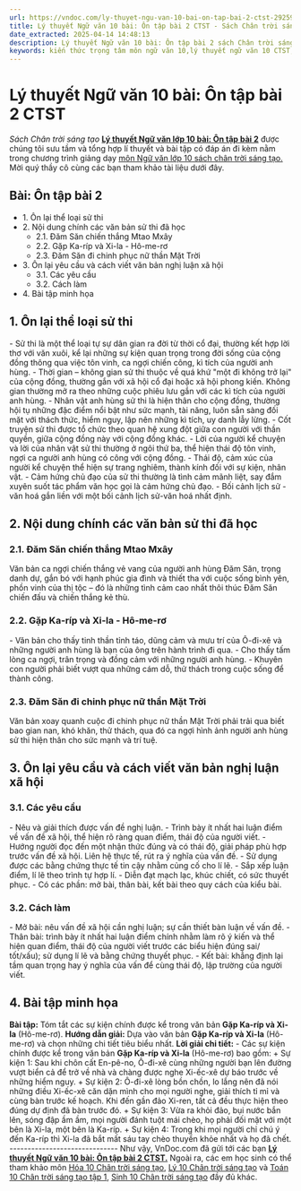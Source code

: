 ```yaml
---
url: https://vndoc.com/ly-thuyet-ngu-van-10-bai-on-tap-bai-2-ctst-292598
title: Lý thuyết Ngữ văn 10 bài: Ôn tập bài 2 CTST - Sách Chân trời sáng tạo - VnDoc.com
date_extracted: 2025-04-14 14:48:13
description: Lý thuyết Ngữ văn 10 bài: Ôn tập bài 2 sách Chân trời sáng tạo được VnDoc sưu tầm và giới thiệu  để tham khảo chuẩn bị cho bài giảng học kì mới sắp tới đây của mình.
keywords: kiến thức trọng tâm môn ngữ văn 10,lý thuyết ngữ văn 10 CTST,ngữ văn lớp 10,ôn tập lý thuyết văn lớp 10,lý thuyết môn ngữ văn 10,lý thuyết văn 10 CTST,Lý thuyết môn ngữ văn 10 bài Ôn tập bài 2,Ôn tập bài 2,trắc nghiệm ngữ văn 10 CTST,văn 10 chân trời sáng tạo
---
```


# Lý thuyết Ngữ văn 10 bài: Ôn tập bài 2 CTST
 _Sách Chân trời sáng tạo_
**[Lý thuyết Ngữ văn lớp 10 bài: Ôn tập bài 2](<https://vndoc.com/ly-thuyet-ngu-van-10-bai-on-tap-bai-2-ctst-292598>)** được chúng tôi sưu tầm và tổng hợp lí thuyết và bài tập có đáp án đi kèm nằm trong chương trình giảng dạy [môn Ngữ văn lớp 10 sách chân trời sáng tạo. ](<https://vndoc.com/ngu-van-10-chan-troi-sang-tao-tap1>)Mời quý thầy cô cùng các bạn tham khảo tài liệu dưới đây.
## Bài: Ôn tập bài 2
  * 1\. Ôn lại thể loại sử thi 
  * 2\. Nội dung chính các văn bản sử thi đã học 
    * 2.1. Đăm Săn chiến thắng Mtao Mxây 
    * 2.2. Gặp Ka-ríp và Xi-la - Hô-me-rơ 
    * 2.3. Đăm Săn đi chinh phục nữ thần Mặt Trời 
  * 3\. Ôn lại yêu cầu và cách viết văn bản nghị luận xã hội​​ 
    * 3.1. Các yêu cầu 
    * 3.2. Cách làm 
  * 4\. Bài tập minh họa 

## **1\. Ôn lại thể loại sử thi**
\- Sử thi là một thể loại tự sự dân gian ra đời từ thời cổ đại, thường kết hợp lời thơ với văn xuôi, kể lại những sự kiện quan trọng trong đời sống của cộng đồng thông qua việc tôn vinh, ca ngợi chiến công, kì tích của người anh hùng.
\- Thời gian – không gian sử thi thuộc về quá khứ "một đi không trở lại" của cộng đồng, thường gắn với xã hội cổ đại hoặc xã hội phong kiến. Không gian thường mở ra theo những cuộc phiêu lưu gắn với các kì tích của người anh hùng.
\- Nhân vật anh hùng sử thi là hiện thân cho cộng đồng, thường hội tụ những đặc điểm nổi bật như sức mạnh, tài năng, luôn sẵn sàng đối mặt với thách thức, hiểm nguy, lập nên những kì tích, uy danh lẫy lừng.
\- Cốt truyện sử thi được tổ chức theo quan hệ xung đột giữa con người với thần quyền, giữa cộng đồng này với cộng đồng khác.
\- Lời của người kể chuyện và lời của nhân vật sử thi thường ở ngôi thứ ba, thể hiện thái độ tôn vinh, ngợi ca người anh hùng có công với cộng đồng.
\- Thái độ, cảm xúc của người kể chuyện thể hiện sự trang nghiêm, thành kính đối với sự kiện, nhân vật.
\- Cảm hứng chủ đạo của sử thi thường là tình cảm mãnh liệt, say đắm xuyên suốt tác phẩm văn học gọi là cảm hứng chủ đạo.
\- Bối cảnh lịch sử - văn hoá gắn liền với một bối cảnh lịch sử-văn hoá nhất định.
## **2\. Nội dung chính các văn bản sử thi đã học**
### **2.1. Đăm Săn chiến thắng Mtao Mxây**
Văn bản ca ngợi chiến thắng vẻ vang của người anh hùng Đăm Săn, trọng danh dự, gắn bó với hạnh phúc gia đình và thiết tha với cuộc sống bình yên, phồn vinh của thị tộc – đó là những tình cảm cao nhất thôi thúc Đăm Săn chiến đấu và chiến thắng kẻ thù.
### **2.2. Gặp Ka-ríp và Xi-la - Hô-me-rơ**
\- Văn bản cho thấy tinh thần tỉnh táo, dũng cảm và mưu trí của Ô-đi-xê và những người anh hùng là bạn của ông trên hành trình đi qua.
\- Cho thấy tấm lòng ca ngợi, trân trọng và đồng cảm với những người anh hùng.
\- Khuyên con người phải biết vượt qua những cám dỗ, thử thách trong cuộc sống để thành công.
### **2.3. Đăm Săn đi chinh phục nữ thần Mặt Trời**
Văn bản xoay quanh cuộc đi chinh phục nữ thần Mặt Trời phải trải qua biết bao gian nan, khó khăn, thử thách, qua đó ca ngợi hình ảnh người anh hùng sử thi hiện thân cho sức mạnh và trí tuệ.
## **3\. Ôn lại yêu cầu và cách viết văn bản nghị luận xã hội​​**
### **3.1. Các yêu cầu**
\- Nêu và giải thích được vấn đề nghị luận.
\- Trình bày ít nhất hai luận điểm về vấn đề xã hội, thể hiện rõ ràng quan điểm, thái độ của người viết.
\- Hướng người đọc đến một nhận thức đúng và có thái độ, giải pháp phù hợp trước vấn đề xã hội. Liên hệ thực tế, rút ra ý nghĩa của vấn đề.
\- Sử dụng được các bằng chứng thực tế tin cậy nhằm củng cố cho lí lẽ.
\- Sắp xếp luận điểm, lí lẽ theo trình tự hợp lí.
\- Diễn đạt mạch lạc, khúc chiết, có sức thuyết phục.
\- Có các phần: mở bài, thân bài, kết bài theo quy cách của kiểu bài.
### **3.2. Cách làm**
\- Mở bài: nêu vấn đề xã hội cần nghị luận; sự cần thiết bàn luận về vấn đề.
\- Thân bài: trình bày ít nhất hai luận điểm chính nhằm làm rõ ý kiến và thể hiện quan điểm, thái độ của người viết trước các biểu hiện đúng sai/ tốt/xấu\); sử dụng lí lẽ và bằng chứng thuyết phục.
\- Kết bài: khẳng định lại tầm quan trọng hay ý nghĩa của vấn để cùng thái độ, lập trường của người viết.
## **4\. Bài tập minh họa**
**Bài tập:**
Tóm tắt các sự kiện chính được kể trong văn bản **Gặp Ka-ríp và Xi-la** \(Hô-me-rơ\).
**Hướng dẫn giải:**
Dựa vào văn bản **Gặp Ka-ríp và Xi-la** \(Hô-me-rơ\) và chọn những chi tiết tiêu biểu nhất.
**Lời giải chi tiết:**
\- Các sự kiện chính được kể trong văn bản **Gặp Ka-ríp và Xi-la** \(Hô-me-rơ\) bao gồm:
\+ Sự kiện 1: Sau khi chôn cất En-pê-no, Ô-đi-xê cùng những người bạn lên đường vượt biển cả để trở về nhà và chàng được nghe Xi-ếc-xê dự báo trước về những hiểm nguy.
\+ Sự kiện 2: Ô-đi-xê lòng bồn chồn, lo lắng nên đã nói những điều Xi-ếc-xê căn dặn mình cho mọi người nghe, giải thích tỉ mỉ và cùng bàn trước kế hoạch. Khi đến gần đảo Xi-ren, tất cả đều thực hiện theo đúng dự định đã bàn trước đó.
\+ Sự kiện 3: Vừa ra khỏi đảo, bụi nước bắn lên, sóng đập ầm ầm, mọi người đánh tuột mái chèo, họ phải đối mặt với một bên là Xi-la, một bên là Ka-ríp.
\+ Sự kiện 4: Trong khi mọi người chỉ chú ý đến Ka-ríp thì Xi-la đã bắt mất sáu tay chèo thuyền khỏe nhất và họ đã chết.
_\------------------------------_
Như vậy, VnDoc.com đã gửi tới các bạn **[Lý thuyết Ngữ văn 10 bài: Ôn tập bài 2 CTST.](<https://vndoc.com/ly-thuyet-ngu-van-10-bai-on-tap-bai-2-ctst-292598>)** Ngoài ra, các em học sinh có thể tham khảo môn [Hóa 10 Chân trời sáng tạo](<https://vndoc.com/hoa-10-chan-troi-sang-tao>), [Lý 10 Chân trời sáng tạo](<https://vndoc.com/vat-ly-10-chan-troi-sang-tao>) và [Toán 10 Chân trời sáng tạo tập 1](<https://vndoc.com/toan-10-chan-troi-sang-tao-tap1>), [Sinh 10 Chân trời sáng tạo](<https://vndoc.com/sinh-hoc-10-chan-troi-sang-tao>) đầy đủ khác.
